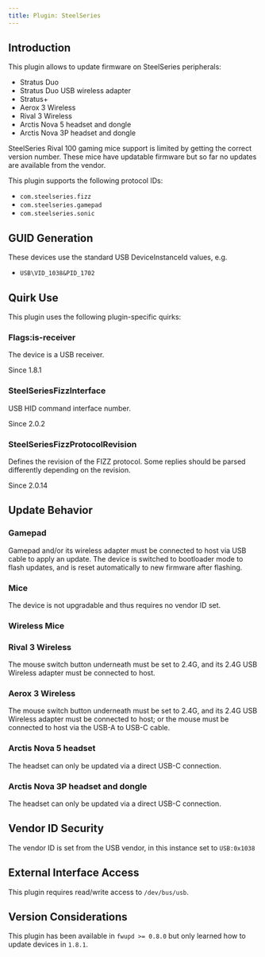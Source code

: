 ```yaml
---
title: Plugin: SteelSeries
---
```


## Introduction

This plugin allows to update firmware on SteelSeries peripherals:

* Stratus Duo
* Stratus Duo USB wireless adapter
* Stratus+
* Aerox 3 Wireless
* Rival 3 Wireless
* Arctis Nova 5 headset and dongle
* Arctis Nova 3P headset and dongle

SteelSeries Rival 100 gaming mice support is limited by getting the correct
version number. These mice have updatable firmware but so far no updates are
available from the vendor.

This plugin supports the following protocol IDs:

* `com.steelseries.fizz`
* `com.steelseries.gamepad`
* `com.steelseries.sonic`

## GUID Generation

These devices use the standard USB DeviceInstanceId values, e.g.

* `USB\VID_1038&PID_1702`

## Quirk Use

This plugin uses the following plugin-specific quirks:

### Flags:is-receiver

The device is a USB receiver.

Since 1.8.1

### SteelSeriesFizzInterface

USB HID command interface number.

Since 2.0.2

### SteelSeriesFizzProtocolRevision

Defines the revision of the FIZZ protocol.
Some replies should be parsed differently depending on the revision.

Since 2.0.14

## Update Behavior

### Gamepad

Gamepad and/or its wireless adapter must be connected to host via USB cable
to apply an update. The device is switched to bootloader mode to flash
updates, and is reset automatically to new firmware after flashing.

### Mice

The device is not upgradable and thus requires no vendor ID set.

### Wireless Mice

### Rival 3 Wireless

The mouse switch button underneath must be set to 2.4G, and its 2.4G USB
Wireless adapter must be connected to host.

### Aerox 3 Wireless

The mouse switch button underneath must be set to 2.4G, and its 2.4G USB
Wireless adapter must be connected to host; or the mouse must be connected to
host via the USB-A to USB-C cable.

### Arctis Nova 5 headset

The headset can only be updated via a direct USB-C connection.

### Arctis Nova 3P headset and dongle

The headset can only be updated via a direct USB-C connection.

## Vendor ID Security

The vendor ID is set from the USB vendor, in this instance set to `USB:0x1038`

## External Interface Access

This plugin requires read/write access to `/dev/bus/usb`.

## Version Considerations

This plugin has been available in `fwupd >= 0.8.0` but only learned how to update devices in
`1.8.1`.
